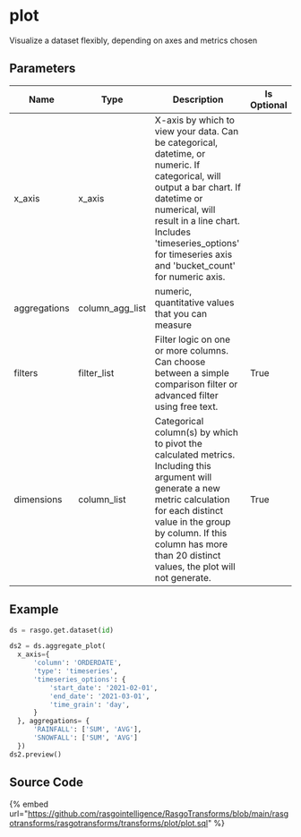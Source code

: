 

# plot

Visualize a dataset flexibly, depending on axes and metrics chosen

## Parameters

|     Name     |      Type       |                                                                                                                             Description                                                                                                                             | Is Optional |
| ------------ | --------------- | ------------------------------------------------------------------------------------------------------------------------------------------------------------------------------------------------------------------------------------------------------------------- | ----------- |
| x_axis       | x_axis          | X-axis by which to view your data. Can be categorical, datetime, or numeric. If categorical, will output a bar chart. If datetime or numerical, will result in a line chart. Includes 'timeseries_options' for timeseries axis and 'bucket_count' for numeric axis. |             |
| aggregations | column_agg_list | numeric, quantitative values that you can measure                                                                                                                                                                                                                   |             |
| filters      | filter_list     | Filter logic on one or more columns. Can choose between a simple comparison filter or advanced filter using free text.                                                                                                                                              | True        |
| dimensions   | column_list     | Categorical column(s) by which to pivot the calculated metrics. Including this argument will generate a new metric calculation for each distinct value in the group by column. If this column has more than 20 distinct values, the plot will not generate.         | True        |


## Example

```python
ds = rasgo.get.dataset(id)

ds2 = ds.aggregate_plot(
  x_axis={
      'column': 'ORDERDATE',
      'type': 'timeseries',
      'timeseries_options': {
          'start_date': '2021-02-01',
          'end_date': '2021-03-01',
          'time_grain': 'day',
      }
  }, aggregations= {
      'RAINFALL': ['SUM', 'AVG'],
      'SNOWFALL': ['SUM', 'AVG']
  })
ds2.preview()
```

## Source Code

{% embed url="https://github.com/rasgointelligence/RasgoTransforms/blob/main/rasgotransforms/rasgotransforms/transforms/plot/plot.sql" %}

